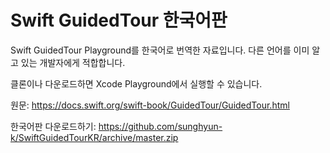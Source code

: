 # Swift GuidedTour 한국어판
Swift GuidedTour Playground를 한국어로 번역한 자료입니다. 다른 언어를 이미 알고 있는 개발자에게 적합합니다.

클론이나 다운로드하면 Xcode Playground에서 실행할 수 있습니다.

원문: https://docs.swift.org/swift-book/GuidedTour/GuidedTour.html

한국어판 다운로드하기: https://github.com/sunghyun-k/SwiftGuidedTourKR/archive/master.zip
